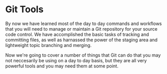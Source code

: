 # Git Tools # 

By now we have learned most of the day to day commands and workflows that you will need to manage or maintain a Git repository for your source code control.  We have accomplished the basic tasks of tracking and committing files, as well as harnassed the power of the staging area and lightweight topic branching and merging.

Now we're going to cover a number of things that Git can do that you may not neccesarily be using on a day to day basis, but they are all very powerful tools and you may need them at some point. 


